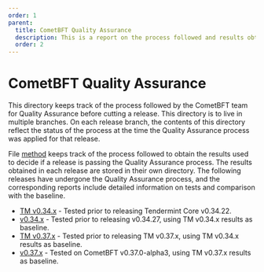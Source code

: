 ```yaml
---
order: 1
parent:
  title: CometBFT Quality Assurance
  description: This is a report on the process followed and results obtained when running v0.34.x on testnets
  order: 2
---
```


# CometBFT Quality Assurance

This directory keeps track of the process followed by the CometBFT team
for Quality Assurance before cutting a release.
This directory is to live in multiple branches. On each release branch,
the contents of this directory reflect the status of the process
at the time the Quality Assurance process was applied for that release.

File [method](./method.md) keeps track of the process followed to obtain the results
used to decide if a release is passing the Quality Assurance process.
The results obtained in each release are stored in their own directory.
The following releases have undergone the Quality Assurance process, and the corresponding reports include detailed information on tests and comparison with the baseline.

* [TM v0.34.x](TMCore-QA-34.md) - Tested prior to releasing Tendermint Core v0.34.22.
* [v0.34.x](CometBFT-QA-34.md) - Tested prior to releasing v0.34.27, using TM v0.34.x results as baseline.
* [TM v0.37.x](TMCore-QA-37.md) - Tested prior to releasing TM v0.37.x, using TM v0.34.x results as baseline.
* [v0.37.x](CometBFT-QA-37.md) - Tested on CometBFT v0.37.0-alpha3, using TM v0.37.x results as baseline.
